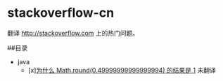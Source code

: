stackoverflow-cn
================

翻译 http://stackoverflow.com 上的热门问题。

##目录

+ java
  - [x][为什么 Math.round(0.49999999999999994) 的结果是 1](questions/why-does-math-round0-49999999999999994-return-1.md) 未翻译
